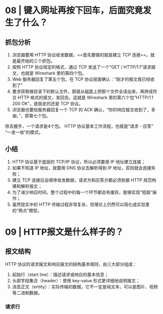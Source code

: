 # 08 | 键入网址再按下回车，后面究竟发生了什么？
## 抓包分析
1. 浏览器要用 HTTP 协议收发数据，==首先要做的就是建立 TCP 连接==。就是最开始的三个抓包。
2. 按照 HTTP 协议规定的格式，通过 TCP 发送了一个“GET / HTTP/1.1”请求报文，也就是 Wireshark 里的第四个包。
3. Web 服务器回复了第五个包，在 TCP 协议层面确认：“刚才的报文我已经收到了”
4. 要求获取根目录下的默认文件，那就从磁盘上把那个文件全读出来，再拼成符合 HTTP 格式的报文，发回去。这就是 Wireshark 里的第六个包“HTTP/1.1 200 OK”，底层走的还是 TCP 协议。
5. 浏览器也要给服务器回复一个 TCP 的 ACK 确认，“你的响应报文收到了，多谢。”，即第七个包。

除去握手，一个请求是4个包。 HTTP 协议基本工作流程，也就是“请求 - 应答” “一发一收”的模式。

## 小结
1. HTTP 协议基于底层的 TCP/IP 协议，所以必须要用 IP 地址建立连接；
2. 如果不知道 IP 地址，就要用 DNS 协议去解析得到 IP 地址，否则就会连接失败；
3. 建立 TCP 连接后会顺序收发数据，请求方和应答方都必须依据 HTTP 规范构建和解析报文；
4. 为了减少响应时间，整个过程中的每一个环节都会有缓存，能够实现“短路”操作；
5. 虽然现实中的 HTTP 传输过程非常复杂，但理论上仍然可以简化成实验里的“两点”模型。

# 09 | HTTP报文是什么样子的？
## 报文结构
HTTP 协议的请求报文和响应报文的结构基本相同，由三大部分组成：
1. 起始行（start line）：描述请求或响应的基本信息；
2. 头部字段集合（header）：使用 key-value 形式更详细地说明报文；
3. 消息正文（entity）：实际传输的数据，它不一定是纯文本，可以是图片、视频等二进制数据。

### 请求行
